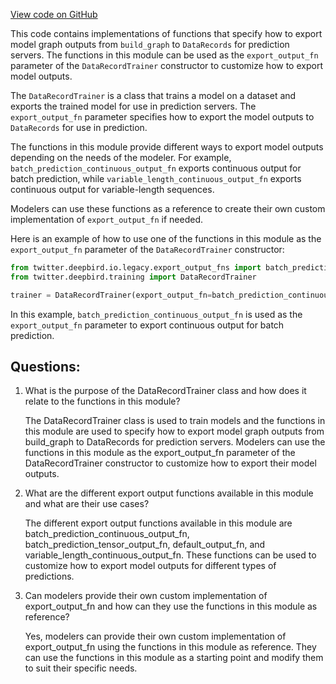 [View code on GitHub](https://github.com/misbahsy/the-algorithm/twml/twml/export_output_fns.py)

This code contains implementations of functions that specify how to export model graph outputs from `build_graph` to `DataRecords` for prediction servers. The functions in this module can be used as the `export_output_fn` parameter of the `DataRecordTrainer` constructor to customize how to export model outputs. 

The `DataRecordTrainer` is a class that trains a model on a dataset and exports the trained model for use in prediction servers. The `export_output_fn` parameter specifies how to export the model outputs to `DataRecords` for use in prediction. 

The functions in this module provide different ways to export model outputs depending on the needs of the modeler. For example, `batch_prediction_continuous_output_fn` exports continuous output for batch prediction, while `variable_length_continuous_output_fn` exports continuous output for variable-length sequences. 

Modelers can use these functions as a reference to create their own custom implementation of `export_output_fn` if needed. 

Here is an example of how to use one of the functions in this module as the `export_output_fn` parameter of the `DataRecordTrainer` constructor:

```python
from twitter.deepbird.io.legacy.export_output_fns import batch_prediction_continuous_output_fn
from twitter.deepbird.training import DataRecordTrainer

trainer = DataRecordTrainer(export_output_fn=batch_prediction_continuous_output_fn)
```

In this example, `batch_prediction_continuous_output_fn` is used as the `export_output_fn` parameter to export continuous output for batch prediction.
## Questions: 
 1. What is the purpose of the DataRecordTrainer class and how does it relate to the functions in this module?
    
    The DataRecordTrainer class is used to train models and the functions in this module are used to specify how to export model graph outputs from build_graph to DataRecords for prediction servers. Modelers can use the functions in this module as the export_output_fn parameter of the DataRecordTrainer constructor to customize how to export their model outputs.

2. What are the different export output functions available in this module and what are their use cases?
    
    The different export output functions available in this module are batch_prediction_continuous_output_fn, batch_prediction_tensor_output_fn, default_output_fn, and variable_length_continuous_output_fn. These functions can be used to customize how to export model outputs for different types of predictions.

3. Can modelers provide their own custom implementation of export_output_fn and how can they use the functions in this module as reference?
    
    Yes, modelers can provide their own custom implementation of export_output_fn using the functions in this module as reference. They can use the functions in this module as a starting point and modify them to suit their specific needs.
